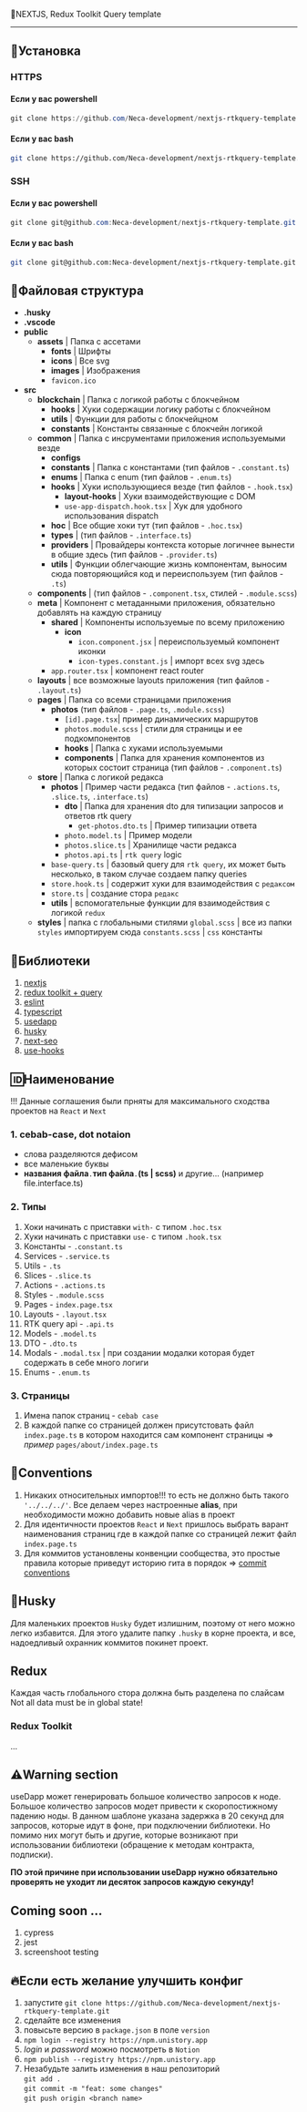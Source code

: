 🦄NEXTJS, Redux Toolkit Query template

--- 

## 💾Установка

### HTTPS

#### Если у вас powershell

```Powershell
git clone https://github.com/Neca-development/nextjs-rtkquery-template.git <ИМЯ ПАКЕТА> ; cd <ИМЯ ПАКЕТА> ; git remote remove origin ; npm i
```

#### Если у вас bash

```Bash
git clone https://github.com/Neca-development/nextjs-rtkquery-template.git <ИМЯ ПАКЕТА> && cd <ИМЯ ПАКЕТА> && git remote remove origin && npm i
```
### SSH

#### Если у вас powershell

```Powershell
git clone git@github.com:Neca-development/nextjs-rtkquery-template.git <ИМЯ ПАКЕТА> ; cd <ИМЯ ПАКЕТА> ; git remote remove origin ; npm i
```

#### Если у вас bash

```Bash
git clone git@github.com:Neca-development/nextjs-rtkquery-template.git <ИМЯ ПАКЕТА> && cd <ИМЯ ПАКЕТА> && git remote remove origin && npm i
```

## 📁Файловая структура
- **.husky**
- **.vscode**
- **public**
    - **assets** | Папка с ассетами
      - **fonts** | Шрифты
      - **icons** | Все svg
      - **images** | Изображения
      - `favicon.ico` 
- **src**
  - **blockchain** | Папка с логикой работы с блокчейном
    - **hooks** | Хуки содержащии логику работы с блокчейном
    - **utils** | Функции для работы с блокчейцном
    - **constants** | Константы связанные с блокчейн логикой
  - **common** | Папка с инсрументами приложения используемыми везде
    - **configs**
    - **constants** | Папка с константами (тип файлов - `.constant.ts`)
    - **enums** | Папка с enum (тип файлов - `.enum.ts`)
    - **hooks** | Хуки использующиеся везде (тип файлов - `.hook.tsx`)
      - **layout-hooks** | Хуки взаимодействующие с DOM
      - `use-app-dispatch.hook.tsx` | Хук для удобного использования dispatch
    - **hoc** | Все общие хоки тут (тип файлов - `.hoc.tsx`)
    - **types** | (тип файлов - `.interface.ts`)
    - **providers** | Провайдеры контекста которые логичнее вынести в общие здесь (тип файлов - `.provider.ts`)
    - **utils** | Функции облегчающие жизнь компонентам, выносим сюда повторяющийся код и переиспользуем (тип файлов - `.ts`)
  - **components** | (тип файлов - `.component.tsx`, стилей - `.module.scss`)
  - **meta** | Компонент с метаданными приложения, обязательно добавлять на каждую страницу
    - **shared** | Компоненты используемые по всему приложению
      - **icon**
        - `icon.component.jsx` | переиспользуемый компонент иконки
        - `icon-types.constant.js` | импорт всех svg здесь
    - `app.router.tsx` | компонент react router
  - **layouts** | все возможные layouts приложения (тип файлов - `.layout.ts`)
  - **pages** | Папка со всеми страницами приложения
    - **photos** (тип файлов - `.page.ts`, `.module.scss`)
      - `[id].page.tsx`| пример динамических маршрутов
      - `photos.module.scss` | стили для страницы и ее подкомпонентов
      - **hooks** | Папка с хуками используемыми
      - **components** | Папка для хранения компонентов из которых состоит страница (тип файлов - `.component.ts`)
  - **store** | Папка с логикой редакса 
    - **photos** | Пример части редакса (тип файлов - `.actions.ts`, `.slice.ts`, `.interface.ts`)
      - **dto** | Папка для хранения dto для типизации запросов и ответов rtk query
        - `get-photos.dto.ts` | Пример типизации ответа
      - `photo.model.ts` | Пример модели
      - `photos.slice.ts` | Хранилище части редакса
      - `photos.api.ts` | `rtk query` logic
    - `base-query.ts` | базовый query для `rtk query`, их может быть несколько, в таком случае создаем папку queries
    - `store.hook.ts` | содержит хуки для взаимодействия с `редаксом`
    - `store.ts` | создание стора `редакс`
    - **utils** | вспомогательные функции для взаимодействия с логикой `redux`
  - **styles** | папка с глобальными стилями
    `global.scss` | все из папки `styles` импортируем сюда
    `constants.scss` | `css` константы

## 📖Библиотеки

1. [nextjs](https://nextjs.org/docs/getting-started)
2. [redux toolkit + query](https://redux-toolkit.js.org/introduction/getting-started)
3. [eslint](https://eslint.org/docs/latest/rules/)
4. [typescript](https://www.typescriptlang.org/docs/handbook/intro.html)
5. [usedapp](https://usedapp-docs.netlify.app/docs)
6. [husky](https://typicode.github.io/husky/#/)
7. [next-seo](https://github.com/garmeeh/next-seo)
8. [use-hooks](https://usehooks-ts.com/)

## 🆔Наименование
!!! Данные соглашения были прняты для максимального сходства проектов на `React` и `Next`

### 1. cebab-case, dot notaion
  - слова разделяются дефисом
  - все маленькие буквы
  - **названия файла**`.`**тип файла**`.`**(ts | scss)** и другие... (например file.interface.ts)

### 2. Типы
  1. Хоки начинать с приставки `with-` c типом `.hoc.tsx`
  2. Хуки начинать с приставки `use-` c типом `.hook.tsx`
  3. Константы - `.constant.ts`
  4. Services - `.service.ts`
  5. Utils - `.ts`
  6. Slices - `.slice.ts`
  7. Actions - `.actions.ts`
  8. Styles - `.module.scss`
  9. Pages - `index.page.tsx`
  10. Layouts - `.layout.tsx`
  11. RTK query api - `.api.ts`
  12. Models - `.model.ts`
  13. DTO - `.dto.ts`
  14. Modals - `.modal.tsx` | при создании модалки которая будет содержать в себе много логиги
  15. Enums - `.enum.ts`

### 3. Страницы  
  1. Имена папок страниц - `cebab case`
  2. В каждой папке со страницей должен присутстовать файл `index.page.ts` в котором находится сам компонент страницы => *пример* `pages/about/index.page.ts` 

## 📜Conventions 
1. Никаких относительных импортов!!! то есть не должно быть такого `'../../../'`. Все делаем через настроенные **alias**, при необходимости можно добавить новые alias в проект
2. Для идентичности проектов `React` и `Next` пришлось выбрать варант наименования страниц где в каждой папке со страницей лежит файл `index.page.ts`
3. Для коммитов установлены конвенции сообщества, это простые правила которые приведут историю гита в порядок => [commit conventions](https://www.conventionalcommits.org/en/v1.0.0/)

## 🐺Husky

Для маленьких проектов `Husky` будет излишним, поэтому от него можно легко избавится.
Для этого удалите папку `.husky` в корне проекта, и все, надоедливый охранник коммитов покинет проект.

## Redux

Каждая часть глобального стора должна быть разделена по слайсам
Not all data must be in global state!

### Redux Toolkit
...

## ⚠️Warning section
useDapp может генерировать большое количество запросов к ноде. Большое количество запросов модет привести к скоропостижному падению ноды. В данном шаблоне указана задержка в 20 секунд для запросов, которые идут в фоне, при подключении библиотеки. Но помимо них могут быть и другие, которые возникают при использовании библиотеки (обращение к методам контракта, подписки). 

**ПО этой причине при использовании useDapp нужно обязательно проверять не уходит ли десяток запросов каждую секунду!**


## Coming soon ...
1. cypress
2. jest
3. screenshoot testing

## 🔥Если есть желание улучшить конфиг

1. запустите `git clone https://github.com/Neca-development/nextjs-rtkquery-template.git`
2. сделайте все изменения
3. повысьте версию в `package.json` в поле `version`
4. `npm login --registry https://npm.unistory.app`
5. _login_ и _password_ можно посмотреть в `Notion`
6. `npm publish --registry https://npm.unistory.app`
7. Незабудьте залить изменения в наш репозиторий   
`git add .`  
`git commit -m "feat: some changes"`  
`git push origin <branch name>`  

